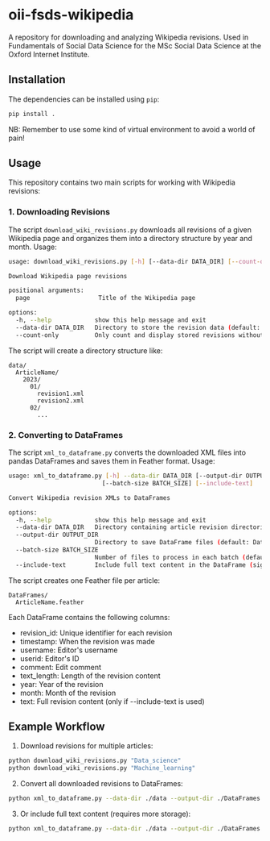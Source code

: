 # oii-fsds-wikipedia
A repository for downloading and analyzing Wikipedia revisions. Used in Fundamentals of Social Data Science for the MSc Social Data Science at the Oxford Internet Institute.

## Installation
The dependencies can be installed using `pip`:
```bash
pip install .
```

NB: Remember to use some kind of virtual environment to avoid a world of pain!

## Usage
This repository contains two main scripts for working with Wikipedia revisions:

### 1. Downloading Revisions
The script `download_wiki_revisions.py` downloads all revisions of a given Wikipedia page and organizes them into a directory structure by year and month. Usage:
```bash
usage: download_wiki_revisions.py [-h] [--data-dir DATA_DIR] [--count-only] page

Download Wikipedia page revisions

positional arguments:
  page                   Title of the Wikipedia page

options:
  -h, --help            show this help message and exit
  --data-dir DATA_DIR   Directory to store the revision data (default: data)
  --count-only          Only count and display stored revisions without downloading
```

The script will create a directory structure like:
```
data/
  ArticleName/
    2023/
      01/
        revision1.xml
        revision2.xml
      02/
        ...
```

### 2. Converting to DataFrames
The script `xml_to_dataframe.py` converts the downloaded XML files into pandas DataFrames and saves them in Feather format. Usage:
```bash
usage: xml_to_dataframe.py [-h] --data-dir DATA_DIR [--output-dir OUTPUT_DIR]
                          [--batch-size BATCH_SIZE] [--include-text]

Convert Wikipedia revision XMLs to DataFrames

options:
  -h, --help            show this help message and exit
  --data-dir DATA_DIR   Directory containing article revision directories
  --output-dir OUTPUT_DIR
                        Directory to save DataFrame files (default: DataFrames)
  --batch-size BATCH_SIZE
                        Number of files to process in each batch (default: 1000)
  --include-text        Include full text content in the DataFrame (significantly increases file size)
```

The script creates one Feather file per article:
```
DataFrames/
  ArticleName.feather
```

Each DataFrame contains the following columns:
- revision_id: Unique identifier for each revision
- timestamp: When the revision was made
- username: Editor's username
- userid: Editor's ID
- comment: Edit comment
- text_length: Length of the revision content
- year: Year of the revision
- month: Month of the revision
- text: Full revision content (only if --include-text is used)

## Example Workflow
1. Download revisions for multiple articles:
```bash
python download_wiki_revisions.py "Data_science"
python download_wiki_revisions.py "Machine_learning"
```

2. Convert all downloaded revisions to DataFrames:
```bash
python xml_to_dataframe.py --data-dir ./data --output-dir ./DataFrames
```

3. Or include full text content (requires more storage):
```bash
python xml_to_dataframe.py --data-dir ./data --output-dir ./DataFrames --include-text
```
